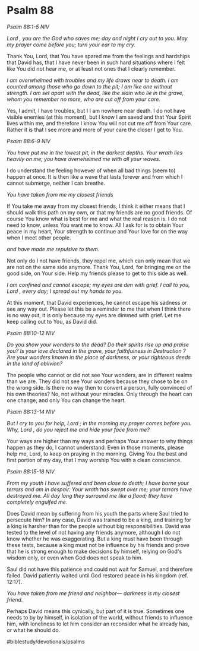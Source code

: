 # Psalm 88
*Psalm 88:1-5 NIV*

*Lord , you are the God who saves me; day and night I cry out to you. May my prayer come before you; turn your ear to my cry.*

Thank You, Lord, that You have spared me from the feelings and hardships that David has, that I have never been in such hard situations where I felt like You did not hear me, or at least not ones that I clearly remember.

*I am overwhelmed with troubles and my life draws near to death. I am counted among those who go down to the pit; I am like one without strength. I am set apart with the dead, like the slain who lie in the grave, whom you remember no more, who are cut off from your care.*

Yes, I admit, I have troubles, but I I am nowhere near death. I do not have visible enemies (at this moment), but I know I am saved and that Your Spirit lives within me, and therefore I know You will not cut me off from Your care.
Rather it is that I see more and more of your care the closer I get to You.

*Psalm 88:6-9 NIV*

*You have put me in the lowest pit, in the darkest depths. Your wrath lies heavily on me; you have overwhelmed me with all your waves.*

I do understand the feeling however of when all bad things (seem to) happen at once. It is then like a wave that lasts forever and from which I cannot submerge, neither I can breathe.

*You have taken from me my closest friends*

If You take me away from my closest friends, I think it either means that I should walk this path on my own, or that my friends are no good friends. Of course You know what is best for me and what the real reason is. I do not need to know, unless You want me to know.
All I ask for is to obtain Your peace in my heart, Your strength to continue and Your love for on the way when I meet other people.

*and have made me repulsive to them.*

Not only do I not have friends, they repel me, which can only mean that we are not on the same side anymore.
Thank You, Lord, for bringing me on the good side, on Your side. Help my friends please to get to this side as well.

*I am confined and cannot escape; my eyes are dim with grief. I call to you, Lord , every day; I spread out my hands to you.*

At this moment, that David experiences, he cannot escape his sadness or see any way out. Please let this be a reminder to me that when I think there is no way out, it is only because my eyes are dimmed with grief.
Let me keep calling out to You, as David did.

*Psalm 88:10-12 NIV*

*Do you show your wonders to the dead? Do their spirits rise up and praise you? Is your love declared in the grave, your faithfulness in Destruction ? Are your wonders known in the place of darkness, or your righteous deeds in the land of oblivion?*

The people who cannot or did not see Your wonders, are in different realms than we are. They did not see Your wonders because they chose to be on the wrong side.
Is there no way then to convert a person, fully convinced of his own theories? No, not without your miracles. Only through the heart can one change, and only You can change the heart.

*Psalm 88:13-14 NIV*

*But I cry to you for help, Lord ; in the morning my prayer comes before you. Why, Lord , do you reject me and hide your face from me?*

Your ways are higher than my ways and perhaps Your answer to why things happen as they do, I cannot understand.
Even in those moments, please help me, Lord, to keep on praying in the morning. Giving You the best and first portion of my day, that I may worship You with a clean conscience.

*Psalm 88:15-18 NIV*

*From my youth I have suffered and been close to death; I have borne your terrors and am in despair. Your wrath has swept over me; your terrors have destroyed me. All day long they surround me like a flood; they have completely engulfed me.*

Does David mean by suffering from his youth the parts where Saul tried to persecute him?
In any case, David was trained to be a king, and training for a king is harsher than for the people without big responsibilities.
David was tested to the level of not having any friends anymore, although I do not know whether he was exaggerating. But a king must have been through these tests, because a king must not be influence by his friends and prove that he is strong enough to make decisions by himself, relying on God's wisdom only, or even when God does not speak to him.

Saul did not have this patience and could not wait for Samuel, and therefore failed.
David patiently waited until God restored peace in his kingdom (ref. 12:17).

*You have taken from me friend and neighbor— darkness is my closest friend.*

Perhaps David means this cynically, but part of it is true. Sometimes one needs to by by himself, in isolation of the world, without friends to influence him, with loneliness to let him consider an reconsider what he already has, or what he should do.

#biblestudy/devotionals/psalms